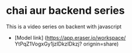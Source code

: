 # chai aur backend series

This is a video series on backent with javascript

- [Model link] (https://app.eraser.io/workspace/
YtPqZ1VogxGy1jzIDkzIDkzj?
orignin=share)